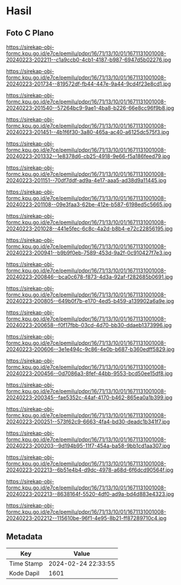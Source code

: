 # Hasil

## Foto C Plano

https://sirekap-obj-formc.kpu.go.id/e7ce/pemilu/pdpr/16/71/13/10/01/1671131001008-20240223-202211--c1a9ccb0-4cb1-4187-b987-6947d5b02276.jpg

https://sirekap-obj-formc.kpu.go.id/e7ce/pemilu/pdpr/16/71/13/10/01/1671131001008-20240223-201734--819572df-fb44-447e-9a44-9cd4f23e8cd1.jpg

https://sirekap-obj-formc.kpu.go.id/e7ce/pemilu/pdpr/16/71/13/10/01/1671131001008-20240223-201540--57264bc9-9ae1-4ba8-b226-66e8cc96f9b8.jpg

https://sirekap-obj-formc.kpu.go.id/e7ce/pemilu/pdpr/16/71/13/10/01/1671131001008-20240223-201451--4b1f6f30-3a80-465a-ac40-a6125dc575f3.jpg

https://sirekap-obj-formc.kpu.go.id/e7ce/pemilu/pdpr/16/71/13/10/01/1671131001008-20240223-201332--1e8378d6-cb25-4918-9e66-f5a186feed79.jpg

https://sirekap-obj-formc.kpu.go.id/e7ce/pemilu/pdpr/16/71/13/10/01/1671131001008-20240223-201151--70df7ddf-ad9a-4e17-aaa5-ad38d9a11445.jpg

https://sirekap-obj-formc.kpu.go.id/e7ce/pemilu/pdpr/16/71/13/10/01/1671131001008-20240223-201108--09e3faa3-62be-412e-b587-6198ed5c5665.jpg

https://sirekap-obj-formc.kpu.go.id/e7ce/pemilu/pdpr/16/71/13/10/01/1671131001008-20240223-201028--441e5fec-6c8c-4a2d-b8b4-e72c22856195.jpg

https://sirekap-obj-formc.kpu.go.id/e7ce/pemilu/pdpr/16/71/13/10/01/1671131001008-20240223-200941--b9b9f0eb-7589-453d-9a2f-0c910427f7e3.jpg

https://sirekap-obj-formc.kpu.go.id/e7ce/pemilu/pdpr/16/71/13/10/01/1671131001008-20240223-200846--bca0c678-f873-4d3a-92af-f282685b0691.jpg

https://sirekap-obj-formc.kpu.go.id/e7ce/pemilu/pdpr/16/71/13/10/01/1671131001008-20240223-200805--649b0f7b-e170-4ed5-b459-a139902a6a9e.jpg

https://sirekap-obj-formc.kpu.go.id/e7ce/pemilu/pdpr/16/71/13/10/01/1671131001008-20240223-200658--f0f17fbb-03cd-4d70-bb30-ddaeb1373996.jpg

https://sirekap-obj-formc.kpu.go.id/e7ce/pemilu/pdpr/16/71/13/10/01/1671131001008-20240223-200606--3e1e494c-9c86-4e0b-b687-b360edff5829.jpg

https://sirekap-obj-formc.kpu.go.id/e7ce/pemilu/pdpr/16/71/13/10/01/1671131001008-20240223-200456--0d7086a3-8fef-44bb-9553-bcd50ee15df8.jpg

https://sirekap-obj-formc.kpu.go.id/e7ce/pemilu/pdpr/16/71/13/10/01/1671131001008-20240223-200345--fae5352c-44af-4170-b462-865ea0a1b399.jpg

https://sirekap-obj-formc.kpu.go.id/e7ce/pemilu/pdpr/16/71/13/10/01/1671131001008-20240223-200251--573f62c9-6663-4fa4-bd30-deadc1b341f7.jpg

https://sirekap-obj-formc.kpu.go.id/e7ce/pemilu/pdpr/16/71/13/10/01/1671131001008-20240223-200203--9d194b95-11f7-454a-ba58-9bb1cd1aa307.jpg

https://sirekap-obj-formc.kpu.go.id/e7ce/pemilu/pdpr/16/71/13/10/01/1671131001008-20240223-202213--6b51e4b4-d9dc-4978-a68d-6f6dcd90564f.jpg

https://sirekap-obj-formc.kpu.go.id/e7ce/pemilu/pdpr/16/71/13/10/01/1671131001008-20240223-202213--8638164f-5520-4df0-ad9a-bd4d883e4323.jpg

https://sirekap-obj-formc.kpu.go.id/e7ce/pemilu/pdpr/16/71/13/10/01/1671131001008-20240223-202212--115610be-96f1-4e95-8b21-ff87289710c4.jpg


## Metadata

| Key        | Value               |
| ---------- | ------------------- |
| Time Stamp | 2024-02-24 22:33:55 |
| Kode Dapil | 1601                |



